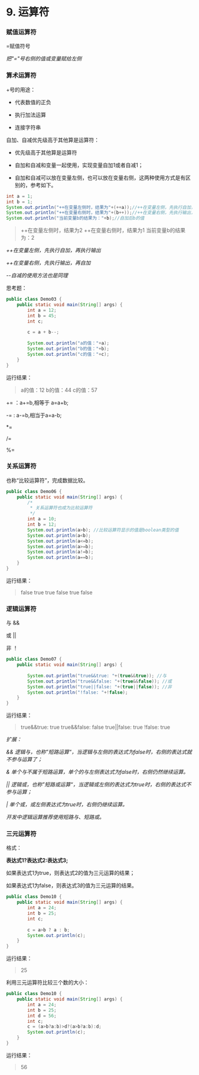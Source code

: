 # 9. 运算符

### 赋值运算符

=赋值符号

*把"="号右侧的值或变量赋给左侧*



### 算术运算符

+号的用途：

- 代表数值的正负

- 执行加法运算

- 连接字符串



自加、自减优先级高于其他算是运算符：

- 优先级高于其他算是运算符

- 自加和自减和变量一起使用，实现变量自加1或者自减1；

- 自加和自减可以放在变量左侧，也可以放在变量右侧，这两种使用方式是有区别的，参考如下。

```java
int a = 1;
int b = 1;
System.out.println("++在变量左侧时，结果为"+(++a));//++在变量左侧，先执行自加，再执行输出
System.out.println("++在变量右侧时，结果为"+(b++));//++在变量右侧，先执行输出，再自加
System.out.println("当前变量b的结果为："+b);//自加后b的值
```

>++在变量左侧时，结果为2
>++在变量右侧时，结果为1
>当前变量b的结果为：2

*++在变量左侧，先执行自加，再执行输出*

*++在变量右侧，先执行输出，再自加*

*--自减的使用方法也是同理*



思考题：

```java
public class Demo03 {
	public static void main(String[] args) {
		int a = 12;
		int b = 45;
		int c;
		
		c = a + b--;
		
		System.out.println("a的值："+a);
		System.out.println("b的值："+b);
		System.out.println("c的值："+c);
	}
}
```

运行结果：

>a的值：12
>b的值：44
>c的值：57



+= ：a+=b,相等于 a=a+b;

-= :  a-=b,相当于a=a-b;

*=  

/=

%=

### 关系运算符

也称“比较运算符”，完成数据比较。

```java
public class Demo06 {
	public static void main(String[] args) {
		/*
		 * 关系运算符也成为比较运算符
		 */
		int a = 10;
		int b = 12;
		System.out.println(a>b); //比较运算符显示的值是boolean类型的值
		System.out.println(a<b);
		System.out.println(a<=b);
		System.out.println(a>=b);
		System.out.println(a!=b);
		System.out.println(a==b);		
	}
}
```

运行结果：

> false
> true
> true
> false
> true
> false



### 逻辑运算符

与 &&

或 ||

非 ！

```java
public class Demo07 {
	public static void main(String[] args) {
		
		System.out.println("true&&true: "+(true&&true)); //与
		System.out.println("true&&false: "+(true&&false)); //或
		System.out.println("true||false: "+(true||false)); //非
		System.out.println("!false: "+!false);	
	}
}

```

运行结果：

>true&&true: true
>true&&false: false
>true||false: true
>!false: true

*扩展：*

*&& 逻辑与，也称”短路运算“，当逻辑与左侧的表达式为false时，右侧的表达式就不参与运算了；*

*&  单个与不属于短路运算，单个的与左侧表达式为false时，右侧仍然继续运算。*

*|| 逻辑或，也称”短路或运算“，当逻辑或左侧的表达式为true时，右侧的表达式不参与运算；*

*| 单个或，或左侧表达式为true时，右侧仍继续运算。*



*开发中逻辑运算推荐使用短路与、短路或。*





### 三元运算符

格式：

**表达式1?表达式2:表达式3;**

如果表达式1为true，则表达式2的值为三元运算的结果；

如果表达式1为false，则表达式3的值为三元运算的结果。

```java
public class Demo10 {
	public static void main(String[] args) {
		int a = 24;
		int b = 25;
		int c;
		
		c = a>b ? a : b;
		System.out.println(c);
	}
}
```

运行结果：

> 25



利用三元运算符比较三个数的大小：

```java
public class Demo10 {
	public static void main(String[] args) {
		int a = 24;
		int b = 25;
		int d = 56;
		int c;
		c = (a>b?a:b)>d?(a>b?a:b):d;
		System.out.println(c);
	}
}
```

运行结果：

> 56

